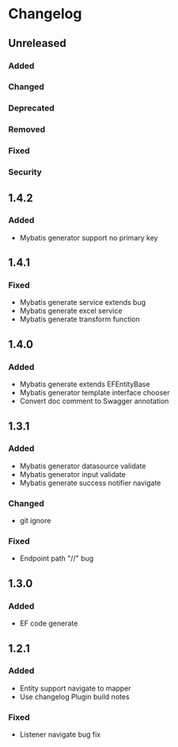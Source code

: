 # Changelog

## Unreleased

### Added

### Changed

### Deprecated

### Removed

### Fixed

### Security

## 1.4.2

### Added
- Mybatis generator support no primary key

## 1.4.1

### Fixed
- Mybatis generate service extends bug
- Mybatis generate excel service
- Mybatis generate transform function

## 1.4.0

### Added
- Mybatis generate extends EFEntityBase
- Mybatis generator template interface chooser
- Convert doc comment to Swagger annotation

## 1.3.1

### Added
- Mybatis generator datasource validate
- Mybatis generator input validate
- Mybatis generate success notifier navigate

### Changed
- git ignore

### Fixed
- Endpoint path "//" bug

## 1.3.0

### Added
- EF code generate

## 1.2.1

### Added
- Entity support navigate to mapper
- Use changelog Plugin build notes

### Fixed
- Listener navigate bug fix
